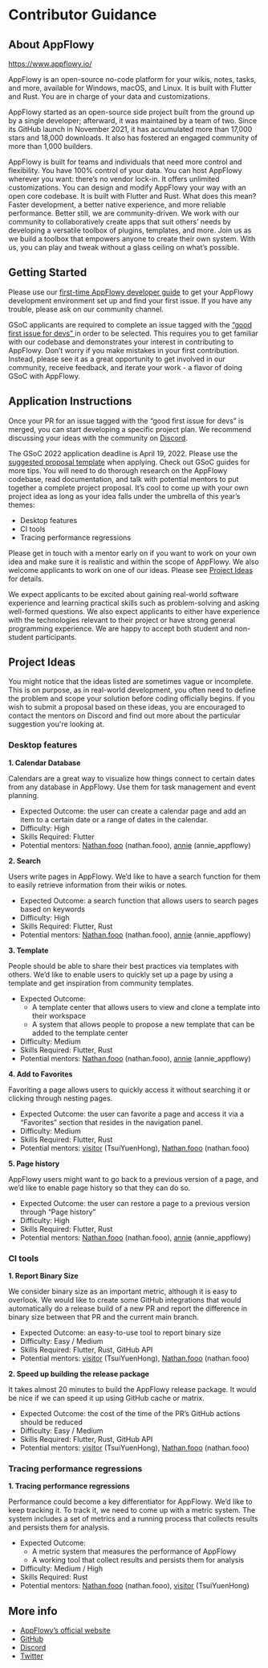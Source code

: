 # Contributor Guidance

## About AppFlowy&#x20;

https://www.appflowy.io/

AppFlowy is an open-source no-code platform for your wikis, notes, tasks, and more, available for Windows, macOS, and Linux. It is built with Flutter and Rust. You are in charge of your data and customizations.

AppFlowy started as an open-source side project built from the ground up by a single developer; afterward, it was maintained by a team of two. Since its GitHub launch in November 2021, it has accumulated more than 17,000 stars and 18,000 downloads. It also has fostered an engaged community of more than 1,000 builders.

AppFlowy is built for teams and individuals that need more control and flexibility. You have 100% control of your data. You can host AppFlowy wherever you want: there’s no vendor lock-in. It offers unlimited customizations. You can design and modify AppFlowy your way with an open core codebase. It is built with Flutter and Rust. What does this mean? Faster development, a better native experience, and more reliable performance. Better still, we are community-driven. We work with our community to collaboratively create apps that suit others’ needs by developing a versatile toolbox of plugins, templates, and more. Join us as we build a toolbox that empowers anyone to create their own system. With us, you can play and tweak without a glass ceiling on what’s possible.

## Getting Started&#x20;

Please use our [first-time AppFlowy developer guide](https://github.com/annieappflowy) to get your AppFlowy development environment set up and find your first issue. If you have any trouble, please ask on our community channel.

GSoC applicants are required to complete an issue tagged with the [“good first issue for devs” ](https://github.com/AppFlowy-IO/AppFlowy/labels/good%20first%20issue%20for%20devs)in order to be selected. This requires you to get familiar with our codebase and demonstrates your interest in contributing to AppFlowy. Don’t worry if you make mistakes in your first contribution. Instead, please see it as a great opportunity to get involved in our community, receive feedback, and iterate your work - a flavor of doing GSoC with AppFlowy.

## Application Instructions&#x20;

Once your PR for an issue tagged with the “good first issue for devs” is merged, you can start developing a specific project plan. We recommend discussing your ideas with the community on [Discord](https://discord.gg/9Q2xaN37tV).

The GSoC 2022 application deadline is April 19, 2022. Please use the [suggested proposal template](proposal-template.md) when applying. Check out GSoC guides for more tips. You will need to do thorough research on the AppFlowy codebase, read documentation, and talk with potential mentors to put together a complete project proposal. It’s cool to come up with your own project idea as long as your idea falls under the umbrella of this year’s themes:&#x20;

* Desktop features&#x20;
* CI tools&#x20;
* Tracing performance regressions

Please get in touch with a mentor early on if you want to work on your own idea and make sure it is realistic and within the scope of AppFlowy. We also welcome applicants to work on one of our ideas. Please see [Project Ideas](contributor-guidance.md#project-ideas) for details.

We expect applicants to be excited about gaining real-world software experience and learning practical skills such as problem-solving and asking well-formed questions. We also expect applicants to either have experience with the technologies relevant to their project or have strong general programming experience. We are happy to accept both student and non-student participants.

## Project Ideas&#x20;

You might notice that the ideas listed are sometimes vague or incomplete. This is on purpose, as in real-world development, you often need to define the problem and scope your solution before coding officially begins. If you wish to submit a proposal based on these ideas, you are encouraged to contact the mentors on Discord and find out more about the particular suggestion you're looking at.&#x20;



### Desktop features&#x20;

**1. Calendar Database**&#x20;

Calendars are a great way to visualize how things connect to certain dates from any database in AppFlowy. Use them for task management and event planning.&#x20;

* Expected Outcome: the user can create a calendar page and add an item to a certain date or a range of dates in the calendar.&#x20;
* Difficulty: High&#x20;
* Skills Required: Flutter&#x20;
* Potential mentors: [Nathan.fooo](https://github.com/appflowy) (nathan.fooo), [annie](https://github.com/annieappflowy) (annie\_appflowy)

**2. Search**&#x20;

Users write pages in AppFlowy. We’d like to have a search function for them to easily retrieve information from their wikis or notes.&#x20;

* Expected Outcome: a search function that allows users to search pages based on keywords&#x20;
* Difficulty: High&#x20;
* Skills Required: Flutter, Rust&#x20;
* Potential mentors: [Nathan.fooo](https://github.com/appflowy) (nathan.fooo), [annie](https://github.com/annieappflowy) (annie\_appflowy)

**3. Template**&#x20;

People should be able to share their best practices via templates with others. We’d like to enable users to quickly set up a page by using a template and get inspiration from community templates.&#x20;

* Expected Outcome:&#x20;
  * A template center that allows users to view and clone a template into their workspace&#x20;
  * A system that allows people to propose a new template that can be added to the template center&#x20;
* Difficulty: Medium&#x20;
* Skills Required: Flutter, Rust&#x20;
* Potential mentors: [Nathan.fooo](https://github.com/appflowy) (nathan.fooo), [annie](https://github.com/annieappflowy) (annie\_appflowy)

**4. Add to Favorites**&#x20;

Favoriting a page allows users to quickly access it without searching it or clicking through nesting pages.&#x20;

* Expected Outcome: the user can favorite a page and access it via a “Favorites” section that resides in the navigation panel.&#x20;
* Difficulty: Medium&#x20;
* Skills Required: Flutter, Rust&#x20;
* Potential mentors: [visitor](https://github.com/tsuiyuenhong) (TsuiYuenHong), [Nathan.fooo](https://github.com/appflowy) (nathan.fooo)

**5. Page history**&#x20;

AppFlowy users might want to go back to a previous version of a page, and we’d like to enable page history so that they can do so.&#x20;

* Expected Outcome: the user can restore a page to a previous version through “Page history”&#x20;
* Difficulty: High&#x20;
* Skills Required: Flutter, Rust&#x20;
* Potential mentors: [Nathan.fooo](https://github.com/appflowy) (nathan.fooo), [annie](https://github.com/annieappflowy) (annie\_appflowy)

### CI tools&#x20;

**1. Report Binary Size**

We consider binary size as an important metric, although it is easy to overlook. We would like to create some GitHub integrations that would automatically do a release build of a new PR and report the difference in binary size between that PR and the current main branch.&#x20;

* Expected Outcome: an easy-to-use tool to report binary size&#x20;
* Difficulty: Easy / Medium
* Skills Required: Flutter, Rust, GitHub API&#x20;
* Potential mentors: [visitor](https://github.com/tsuiyuenhong) (TsuiYuenHong), [Nathan.fooo](https://github.com/appflowy) (nathan.fooo)

**2. Speed up building the release package**

It takes almost 20 minutes to build the AppFlowy release package. It would be nice if we can speed it up using GitHub cache or matrix.&#x20;

* Expected Outcome: the cost of the time of the PR’s GitHub actions should be reduced&#x20;
* Difficulty: Easy / Medium
* Skills Required: Flutter, Rust, GitHub API&#x20;
* Potential mentors: [visitor](https://github.com/tsuiyuenhong) (TsuiYuenHong), [Nathan.fooo](https://github.com/appflowy) (nathan.fooo)&#x20;



### Tracing performance regressions&#x20;

**1. Tracing performance regressions**

Performance could become a key differentiator for AppFlowy. We’d like to keep tracking it. To track it, we need to come up with a metric system. The system includes a set of metrics and a running process that collects results and persists them for analysis.&#x20;

* Expected Outcome:&#x20;
  * A metric system that measures the performance of AppFlowy&#x20;
  * A working tool that collect results and persists them for analysis&#x20;
* Difficulty: Medium / High&#x20;
* Skills Required: Rust&#x20;
* Potential mentors: [Nathan.fooo](https://github.com/appflowy) (nathan.fooo), [visitor](https://github.com/tsuiyuenhong) (TsuiYuenHong)

## More info&#x20;

* [AppFlowy’s official website](https://www.appflowy.io)
* [GitHub](https://github.com/AppFlowy-IO/AppFlowy)
* [Discord](https://discord.gg/9Q2xaN37tV)
* [Twitter](https://twitter.com/appflowy)
